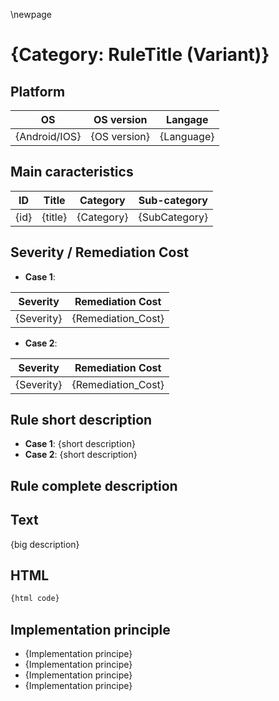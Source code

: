\newpage

# {Category: RuleTitle (Variant)}

## Platform

|   OS          |  OS version  |  Langage   |
|---------------|--------------|------------|
| {Android/IOS} | {OS version} | {Language} |

## Main caracteristics

|   ID     | Title                | Category    | Sub-category   |
|----------|----------------------|-------------|----------------|
| {id}     | {title}              | {Category}  | {SubCategory}  |

## Severity / Remediation Cost

- **Case 1**:
  
|  Severity  | Remediation Cost    |
|------------|---------------------|
| {Severity} | {Remediation_Cost}  |

- **Case 2**:

|  Severity  | Remediation Cost    |
|------------|---------------------|
| {Severity} | {Remediation_Cost}  |

## Rule short description

- **Case 1**: {short description}
- **Case 2**: {short description}

## Rule complete description

## Text

{big description}

## HTML

```html
{html code}
```

## Implementation principle

- {Implementation principe}
- {Implementation principe}
- {Implementation principe}
- {Implementation principe}
